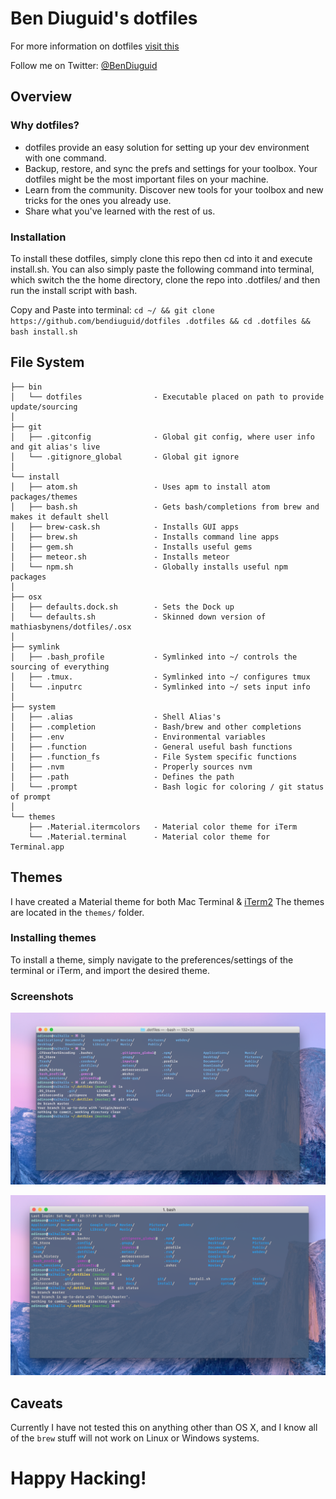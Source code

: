 # Ben Diuguid's dotfiles

For more information on dotfiles [visit this](http://dotfiles.github.io/)

Follow me on Twitter: [@BenDiuguid](https://twitter.com/BenDiuguid)

## Overview

### Why dotfiles?
* dotfiles provide an easy solution for setting up your dev environment with one command.
* Backup, restore, and sync the prefs and settings for your toolbox. Your dotfiles might be the most important files on your machine.
* Learn from the community. Discover new tools for your toolbox and new tricks for the ones you already use.
* Share what you've learned with the rest of us.


### Installation
To install these dotfiles, simply clone this repo then cd into it and execute install.sh. You can also simply paste the following command into terminal, which switch the the home directory, clone the repo into .dotfiles/ and then run the install script with bash.


Copy and Paste into terminal: `cd ~/ && git clone https://github.com/bendiuguid/dotfiles .dotfiles && cd .dotfiles && bash install.sh`

## File System

    ├── bin
    │   └── dotfiles                - Executable placed on path to provide update/sourcing
    │
    ├── git
    │   ├── .gitconfig              - Global git config, where user info and git alias's live
    │   └── .gitignore_global       - Global git ignore
    │
    └── install
    │   ├── atom.sh                 - Uses apm to install atom packages/themes
    │   ├── bash.sh                 - Gets bash/completions from brew and makes it default shell
    │   ├── brew-cask.sh            - Installs GUI apps
    │   ├── brew.sh                 - Installs command line apps
    │   ├── gem.sh                  - Installs useful gems
    │   ├── meteor.sh               - Installs meteor
    │   └── npm.sh                  - Globally installs useful npm packages
    │
    ├── osx
    │   ├── defaults.dock.sh        - Sets the Dock up
    │   └── defaults.sh             - Skinned down version of mathiasbynens/dotfiles/.osx
    │
    ├── symlink
    │   ├── .bash_profile           - Symlinked into ~/ controls the sourcing of everything
    │   ├── .tmux.                  - Symlinked into ~/ configures tmux
    │   └── .inputrc                - Symlinked into ~/ sets input info
    │
    ├── system
    │   ├── .alias                  - Shell Alias's
    │   ├── .completion             - Bash/brew and other completions
    │   ├── .env                    - Environmental variables
    │   ├── .function               - General useful bash functions
    │   ├── .function_fs            - File System specific functions
    │   ├── .nvm                    - Properly sources nvm
    │   ├── .path                   - Defines the path
    │   └── .prompt                 - Bash logic for coloring / git status of prompt
    │
    └── themes
        ├── .Material.itermcolors   - Material color theme for iTerm
        └── .Material.terminal      - Material color theme for Terminal.app

## Themes
I have created a Material theme for both Mac Terminal & [iTerm2](https://www.iterm2.com/)
The themes are located in the `themes/` folder.

### Installing themes
To install a theme, simply navigate to the preferences/settings of the terminal or iTerm, and import the desired theme.

### Screenshots
![Terminal Theme](https://github.com/bendiuguid/dotfiles/raw/master/docs/imgs/terminalThemeAt2016-05-08.png)

![iTerm Theme](https://github.com/bendiuguid/dotfiles/raw/master/docs/imgs/itermThemeAt2016-05-08.png)

## Caveats
Currently I have not tested this on anything other than OS X, and I know all of the `brew` stuff will not work on Linux or Windows systems.

# Happy Hacking!

